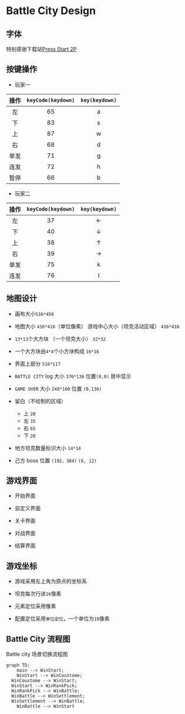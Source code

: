 # Battle City Design

## 字体

特别感谢下载站[Press Start 2P](https://www.onlinedown.net/soft/1121982.htm)  

## 按键操作

- 玩家一

| 操作  | `keyCode(keydown)` | `key(keydown)` |
| :---: | :----------------: | :------------: |
|  左   |         65         |       a        |
|  下   |         83         |       s        |
|  上   |         87         |       w        |
|  右   |         68         |       d        |
| 单发  |         71         |       g        |
| 连发  |         72         |       h        |
| 暂停  |         66         |       b        |

- 玩家二

| 操作  | `keyCode(keydown)` | `key(keydown)` |
| :---: | :----------------: | :------------: |
|  左   |         37         |       ←        |
|  下   |         40         |       ↓        |
|  上   |         38         |       ↑        |
|  右   |         39         |       →        |
| 单发  |         75         |       k        |
| 连发  |         76         |       l        |

## 地图设计

- 画布大小`516*456`
- 地图大小 `416*416`（单位像素） 游戏中心大小（坦克活动区域） `416*416`
- `13*13`个大方块 （一个坦克大小） `32*32`
- 一个大方块由`4*4`个小方块构成 `16*16`
- 界面上部分 `516*117`
- `BATTLE CITY` log 大小 `376*136` 位置`(0,0)` 居中显示
- `GAME OVER` 大小 `248*160` 位置 `(0,136)`
- 留白（不绘制的区域）

  - 上 `20`
  - 左 `35`
  - 右 `65`
  - 下 `20`
- 地方坦克数量标识大小 `14*14`
- 己方 boss 位置 `(192，384)` `(6, 12)`

## 游戏界面

- 开始界面

- 自定义界面

- 关卡界面

- 对战界面

- 结算界面

## 游戏坐标

- 游戏采用左上角为原点的坐标系

- 坦克每次行进`16`像素

- 元素定位采用像素

- 配置定位采用`单位定位`，一个单位为`16`像素

## Battle City 流程图

Battle city 场景切换流程图

```mermaid
graph TD;
	main --> WinStart;
	WinStart --> WinCoustome;
  WinCoustome --> WinStart;
  WinStart --> WinRankPick;
  WinRankPick --> WinBattle;
  WinBattle --> WinSettlement;
  WinSettlement --> WinBattle;
	WinBattle --> WinStart
```

